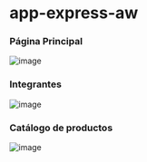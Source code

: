 # app-express-aw

### Página Principal
![image](https://github.com/SanguchoMela/app-express-aw/assets/117743859/4d59f074-410e-4881-b7ed-334c4eb6a277)

### Integrantes
![image](https://github.com/SanguchoMela/app-express-aw/assets/117743859/3ecf38b1-5bcf-4fb7-b3ad-0bfb96fada50)

### Catálogo de productos
![image](https://github.com/SanguchoMela/app-express-aw/assets/117743859/134ea5e7-2e86-4bfd-a78f-9ba37de4332d)
